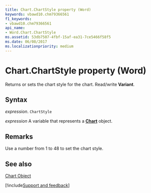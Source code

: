 ```yaml
---
title: Chart.ChartStyle property (Word)
keywords: vbawd10.chm79366561
f1_keywords:
- vbawd10.chm79366561
api_name:
- Word.Chart.ChartStyle
ms.assetid: 53db7507-4fbf-15af-ea31-7ce5466f58f5
ms.date: 06/08/2017
ms.localizationpriority: medium
---
```



# Chart.ChartStyle property (Word)

Returns or sets the chart style for the chart. Read/write **Variant**.


## Syntax

_expression_. `ChartStyle`

_expression_ A variable that represents a **[Chart](Word.Chart.md)** object.


## Remarks

Use a number from 1 to 48 to set the chart style.


## See also


[Chart Object](Word.Chart.md)

[!include[Support and feedback](~/includes/feedback-boilerplate.md)]